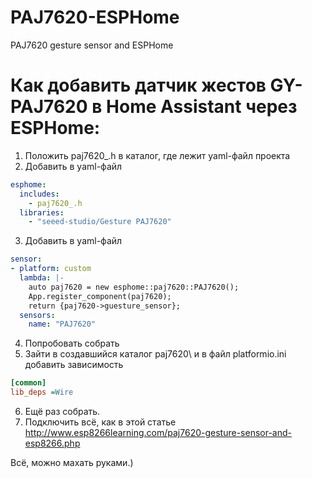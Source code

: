 # PAJ7620-ESPHome
PAJ7620 gesture sensor and ESPHome

# Как добавить датчик жестов GY-PAJ7620 в Home Assistant через ESPHome:

1. Положить paj7620_.h в каталог, где лежит yaml-файл проекта
2. Добавить в yaml-файл 

```yaml
esphome:
  includes:
    - paj7620_.h
  libraries:
    - "seeed-studio/Gesture PAJ7620"
```

3. Добавить в yaml-файл 

```yaml
sensor:
- platform: custom
  lambda: |-
    auto paj7620 = new esphome::paj7620::PAJ7620();
    App.register_component(paj7620);
    return {paj7620->guesture_sensor};
  sensors:
    name: "PAJ7620"
```
    
4. Попробовать собрать
5. Зайти в создавшийся каталог paj7620\ и в файл platformio.ini добавить зависимость 

```ini
[common]
lib_deps =Wire
```

6. Ещё раз собрать. 
7. Подключить всё, как в этой статье http://www.esp8266learning.com/paj7620-gesture-sensor-and-esp8266.php

Всё, можно махать руками.)

